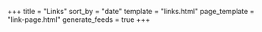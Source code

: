 +++
title = "Links"
sort_by = "date"
template = "links.html"
page_template = "link-page.html"
generate_feeds = true
+++
